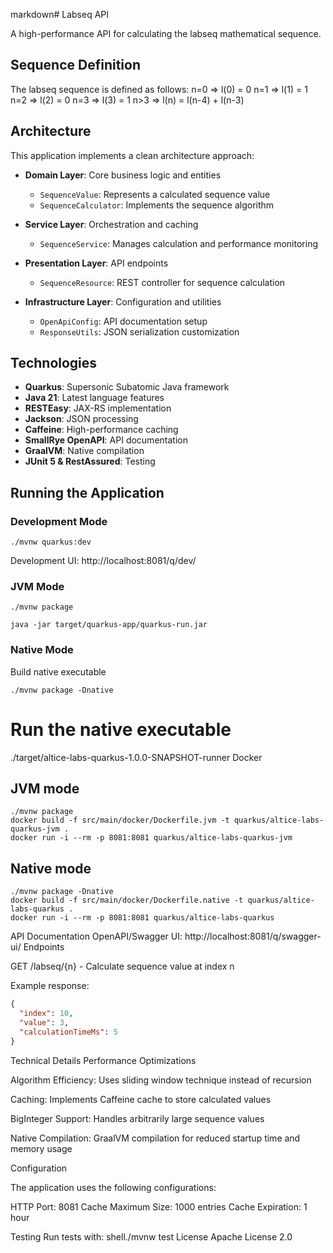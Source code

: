 markdown# Labseq API

A high-performance API for calculating the labseq mathematical sequence.

## Sequence Definition

The labseq sequence is defined as follows:
n=0 => l(0) = 0
n=1 => l(1) = 1
n=2 => l(2) = 0
n=3 => l(3) = 1
n>3 => l(n) = l(n-4) + l(n-3)

## Architecture

This application implements a clean architecture approach:

- **Domain Layer**: Core business logic and entities
  - `SequenceValue`: Represents a calculated sequence value
  - `SequenceCalculator`: Implements the sequence algorithm

- **Service Layer**: Orchestration and caching
  - `SequenceService`: Manages calculation and performance monitoring

- **Presentation Layer**: API endpoints
  - `SequenceResource`: REST controller for sequence calculation

- **Infrastructure Layer**: Configuration and utilities
  - `OpenApiConfig`: API documentation setup
  - `ResponseUtils`: JSON serialization customization

## Technologies

- **Quarkus**: Supersonic Subatomic Java framework
- **Java 21**: Latest language features
- **RESTEasy**: JAX-RS implementation
- **Jackson**: JSON processing
- **Caffeine**: High-performance caching
- **SmallRye OpenAPI**: API documentation
- **GraalVM**: Native compilation
- **JUnit 5 & RestAssured**: Testing

## Running the Application

### Development Mode

```shell
./mvnw quarkus:dev
```
Development UI: http://localhost:8081/q/dev/

### JVM Mode
```shell
./mvnw package

java -jar target/quarkus-app/quarkus-run.jar
```

### Native Mode
 Build native executable

```shell
./mvnw package -Dnative
```

# Run the native executable
./target/altice-labs-quarkus-1.0.0-SNAPSHOT-runner
Docker
## JVM mode
```shell
./mvnw package
docker build -f src/main/docker/Dockerfile.jvm -t quarkus/altice-labs-quarkus-jvm .
docker run -i --rm -p 8081:8081 quarkus/altice-labs-quarkus-jvm
```

## Native mode
```shell
./mvnw package -Dnative
docker build -f src/main/docker/Dockerfile.native -t quarkus/altice-labs-quarkus .
docker run -i --rm -p 8081:8081 quarkus/altice-labs-quarkus
```

API Documentation
OpenAPI/Swagger UI: http://localhost:8081/q/swagger-ui/
Endpoints

GET /labseq/{n} - Calculate sequence value at index n

Example response:
```json
{
  "index": 10,
  "value": 3,
  "calculationTimeMs": 5
}
```

Technical Details
Performance Optimizations

Algorithm Efficiency: Uses sliding window technique instead of recursion

Caching: Implements Caffeine cache to store calculated values

BigInteger Support: Handles arbitrarily large sequence values

Native Compilation: GraalVM compilation for reduced startup time and memory usage

Configuration

The application uses the following configurations:

HTTP Port: 8081
Cache Maximum Size: 1000 entries
Cache Expiration: 1 hour

Testing
Run tests with:
shell./mvnw test
License
Apache License 2.0
